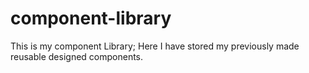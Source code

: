 # component-library
This is my component Library; Here I have stored my previously made reusable designed components.
